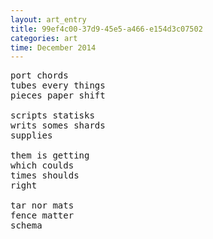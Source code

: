 ```yaml
---
layout: art_entry
title: 99ef4c00-37d9-45e5-a466-e154d3c07502
categories: art
time: December 2014
---
```

<!-- !--> 

<pre class='poem'>
port chords 
tubes every things
pieces paper shift 

scripts statisks
writs somes shards
supplies

them is getting
which coulds
times shoulds
right

tar nor mats
fence matter
schema
</pre>
